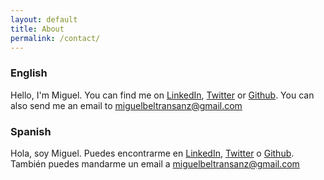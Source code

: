 ```yaml
---
layout: default
title: About
permalink: /contact/
---
```


### English

Hello, I'm Miguel. You can find me on [LinkedIn](https://www.linkedin.com/in/miguel-beltr%C3%A1n-sanz-12328b74), [Twitter](http://www.twitter.com/MiguelB93) or [Github](http://www.github.com/miguelbel). You can also send me an email to miguelbeltransanz@gmail.com

### Spanish

Hola, soy Miguel. Puedes encontrarme en [LinkedIn](https://www.linkedin.com/in/miguel-beltr%C3%A1n-sanz-12328b74), [Twitter](http://www.twitter.com/MiguelB93) o [Github](http://www.github.com/miguelbel). También puedes mandarme un email a miguelbeltransanz@gmail.com
